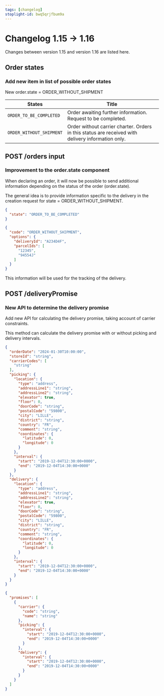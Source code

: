 ```yaml
---
tags: [changelog]
stoplight-id: bwq5qrjfbum9a
---
```


# Changelog 1.15 -> 1.16

Changes between version 1.15 and version 1.16 are listed here.

## Order states

### Add new item in list of possible order states

New order.state = ORDER_WITHOUT_SHIPMENT 

| States                  | Title                                                        |
| ----------------------- | ------------------------------------------------------------ |
| `ORDER_TO_BE_COMPLETED` | Order awaiting further information. Request to be completed. |
| `ORDER_WITHOUT_SHIPMENT` | Order without carrier charter. Orders in this status are received with delivery information only.|

## POST /orders input

### Improvement to the order.state component

When declaring an order, it will now be possible to send additional information depending on the status of the order (order.state). 

The general idea is to provide information specific to the delivery in the creation request for state = ORDER_WITHOUT_SHIPMENT. 

<!--
type: tab
title: Versions up to 1.15.0
-->

```json
{
  "state": "ORDER_TO_BE_COMPLETED"
}
```
<!--
type: tab
title: From version 1.16.0
-->
```json
{
  "code": "ORDER_WITHOUT_SHIPMENT",
  "options": {
    "deliveryId": "A234D4F",
    "parcelIds": [
      "12345",
      "94554J"
    ]
  }
}
```
<!-- type: tab-end -->

This information will be used for the tracking of the delivery. 

## POST /deliveryPromise

### New API to determine the delivery promise

Add new API for calculating the delivery promise, taking account of carrier constraints.

This method can calculate the delivery promise with or without picking and delivery intervals.

<!--
type: tab
title: Request example
-->
```json
{
  "orderDate": "2024-01-30T10:00:00",
  "storeId": "string",
  "carrierCodes": [
    "string"
  ],
  "picking": {
    "location": {
      "type": "address",
      "addressLine1": "string",
      "addressLine2": "string",
      "elevator": true,
      "floor": 0,
      "doorCode": "string",
      "postalCode": "59800",
      "city": "LILLE",
      "district": "string",
      "country": "FR",
      "comment": "string",
      "coordinates": {
        "latitude": 0,
        "longitude": 0
      }
    },
    "interval": {
      "start": "2019-12-04T12:30:00+0000",
      "end": "2019-12-04T14:30:00+0000"
    }
  },
  "delivery": {
    "location": {
      "type": "address",
      "addressLine1": "string",
      "addressLine2": "string",
      "elevator": true,
      "floor": 0,
      "doorCode": "string",
      "postalCode": "59800",
      "city": "LILLE",
      "district": "string",
      "country": "FR",
      "comment": "string",
      "coordinates": {
        "latitude": 0,
        "longitude": 0
      }
    },
    "interval": {
      "start": "2019-12-04T12:30:00+0000",
      "end": "2019-12-04T14:30:00+0000"
    }
  }
}
```
<!--
type: tab
title: Response example
-->
```json
{
  "promises": [
    {
      "carrier": {
        "code": "string",
        "name": "string"
      },
      "picking": {
        "interval": {
          "start": "2019-12-04T12:30:00+0000",
          "end": "2019-12-04T14:30:00+0000"
        }
      },
      "delivery": {
        "interval": {
          "start": "2019-12-04T12:30:00+0000",
          "end": "2019-12-04T14:30:00+0000"
        }
      }
    }
  ]
}
```
<!-- type: tab-end -->


